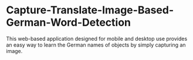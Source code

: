 # Capture-Translate-Image-Based-German-Word-Detection
This web-based application designed for mobile and desktop use provides an easy way to learn the German names of objects by simply capturing an image.
